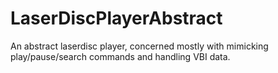 # LaserDiscPlayerAbstract
An abstract laserdisc player, concerned mostly with mimicking play/pause/search commands and handling VBI data.
